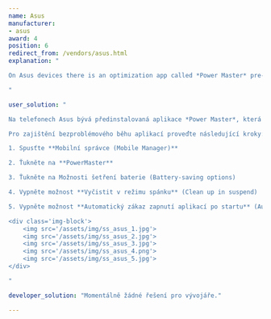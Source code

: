 ```yaml
---
name: Asus
manufacturer:
- asus
award: 4
position: 6
redirect_from: /vendors/asus.html
explanation: "

On Asus devices there is an optimization app called *Power Master* pre-installed with some modifications made by default, eg. blocking apps from starting and killing background tasks when your screen turns off.However, if you know how, you can easily disable these.

"

user_solution: "

Na telefonech Asus bývá předinstalovaná aplikace *Power Master*, která ve výchozím nastavení např. blokuje start aplikací a ukončuje běh aplikací na pozadí při zhasnutí displeje. 

Pro zajištění bezproblémového běhu aplikací proveďte následující kroky:

1. Spusťte **Mobilní správce (Mobile Manager)** 

2. Ťukněte na **PowerMaster**

3. Ťukněte na Možnosti šetření baterie (Battery-saving options)

4. Vypněte možnost **Vyčistit v režimu spánku** (Clean up in suspend)

5. Vypněte možnost **Automatický zákaz zapnutí aplikací po startu** (Auto-deny apps from auto starting).

<div class='img-block'> 
    <img src='/assets/img/ss_asus_1.jpg'>
    <img src='/assets/img/ss_asus_2.jpg'>
    <img src='/assets/img/ss_asus_3.jpg'>
    <img src='/assets/img/ss_asus_4.png'>
    <img src='/assets/img/ss_asus_5.jpg'> 
</div>

"

developer_solution: "Momentálně žádné řešení pro vývojáře."

---
```

